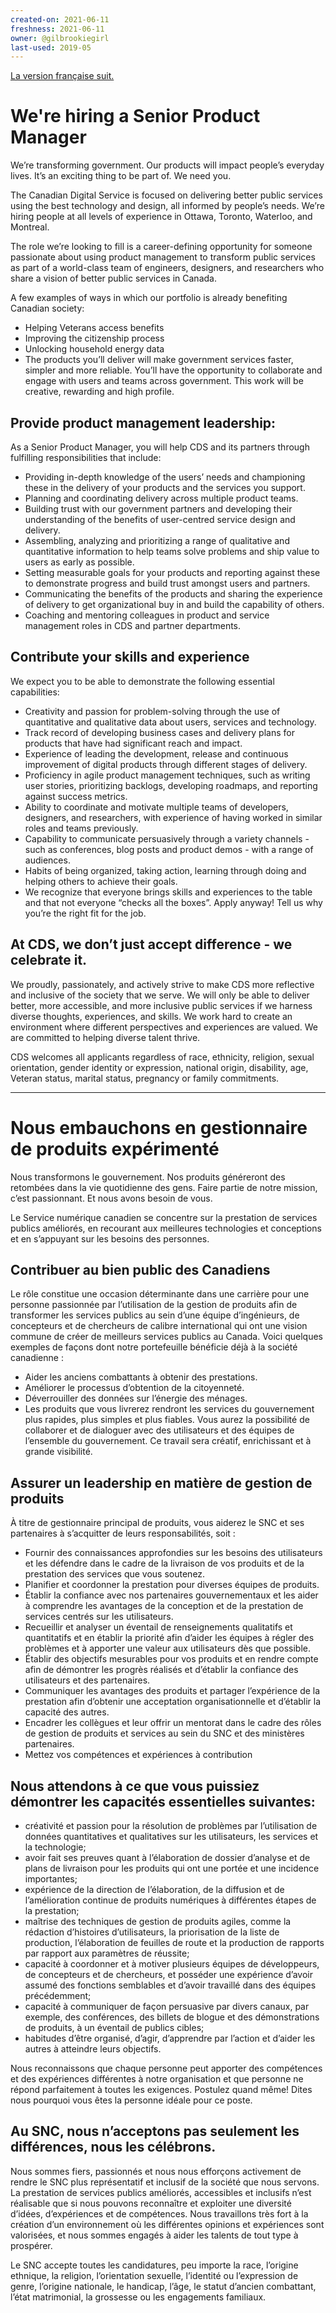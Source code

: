 ```yaml
---
created-on: 2021-06-11
freshness: 2021-06-11
owner: @gilbrookiegirl
last-used: 2019-05
---
```


[La version française suit.](#nous-embauchons-en-gestionnaire-de-produits-expérimenté)

# We're hiring a Senior Product Manager

We’re transforming government. Our products will impact people’s everyday lives. It’s an exciting thing to be part of. We need you.

The Canadian Digital Service is focused on delivering better public services using the best technology and design, all informed by people’s needs. We’re hiring people at all levels of experience in Ottawa, Toronto, Waterloo, and Montreal.

The role we’re looking to fill is a career-defining opportunity for someone passionate about using product management to transform public services as part of a world-class team of engineers, designers, and researchers who share a vision of better public services in Canada.

A few examples of ways in which our portfolio is already benefiting Canadian society:

 - Helping Veterans access benefits
 - Improving the citizenship process
 - Unlocking household energy data
 - The products you’ll deliver will make government services faster, simpler and more reliable. You’ll have the opportunity to collaborate and engage with users and teams across government. This work will be creative, rewarding and high profile.

## Provide product management leadership:
As a Senior Product Manager, you will help CDS and its partners through fulfilling responsibilities that include:

 - Providing in-depth knowledge of the users’ needs and championing these in the delivery of your products and the services you support.
 - Planning and coordinating delivery across multiple product teams.
 - Building trust with our government partners and developing their understanding of the benefits of user-centred service design and delivery.
 - Assembling, analyzing and prioritizing a range of qualitative and quantitative information to help teams solve problems and ship value to users as early as possible.
 - Setting measurable goals for your products and reporting against these to demonstrate progress and build trust amongst users and partners.
 - Communicating the benefits of the products and sharing the experience of delivery to get organizational buy in and build the capability of others.
 - Coaching and mentoring colleagues in product and service management roles in CDS and partner departments.

## Contribute your skills and experience
We expect you to be able to demonstrate the following essential capabilities:

 - Creativity and passion for problem-solving through the use of quantitative and qualitative data about users, services and technology.
 - Track record of developing business cases and delivery plans for products that have had significant reach and impact.
 - Experience of leading the development, release and continuous improvement of digital products through different stages of delivery.
 - Proficiency in agile product management techniques, such as writing user stories, prioritizing backlogs, developing roadmaps, and reporting against success metrics.
 - Ability to coordinate and motivate multiple teams of developers, designers, and researchers, with experience of having worked in similar roles and teams previously.
 - Capability to communicate persuasively through a variety channels - such as conferences, blog posts and product demos - with a range of audiences.
 - Habits of being organized, taking action, learning through doing and helping others to achieve their goals.
 - We recognize that everyone brings skills and experiences to the table and that not everyone “checks all the boxes”. Apply anyway! Tell us why you’re the right fit for the job.

## At CDS, we don’t just accept difference - we celebrate it.
We proudly, passionately, and actively strive to make CDS more reflective and inclusive of the society that we serve. We will only be able to deliver better, more accessible, and more inclusive public services if we harness diverse thoughts, experiences, and skills. We work hard to create an environment where different perspectives and experiences are valued. We are committed to helping diverse talent thrive.

CDS welcomes all applicants regardless of race, ethnicity, religion, sexual orientation, gender identity or expression, national origin, disability, age, Veteran status, marital status, pregnancy or family commitments.

---

# Nous embauchons en gestionnaire de produits expérimenté

Nous transformons le gouvernement. Nos produits généreront des retombées dans la vie quotidienne des gens. Faire partie de notre mission, c’est passionnant. Et nous avons besoin de vous.

Le Service numérique canadien se concentre sur la prestation de services publics améliorés, en recourant aux meilleures technologies et conceptions et en s’appuyant sur les besoins des personnes.

## Contribuer au bien public des Canadiens
Le rôle constitue une occasion déterminante dans une carrière pour une personne passionnée par l’utilisation de la gestion de produits afin de transformer les services publics au sein d’une équipe d’ingénieurs, de concepteurs et de chercheurs de calibre international qui ont une vision commune de créer de meilleurs services publics au Canada. Voici quelques exemples de façons dont notre portefeuille bénéficie déjà à la société canadienne :

 - Aider les anciens combattants à obtenir des prestations.
 - Améliorer le processus d’obtention de la citoyenneté.
 - Déverrouiller des données sur l’énergie des ménages.
 - Les produits que vous livrerez rendront les services du gouvernement plus rapides, plus simples et plus fiables. Vous aurez la possibilité de collaborer et de dialoguer avec des utilisateurs et des équipes de l’ensemble du gouvernement. Ce travail sera créatif, enrichissant et à grande visibilité.

## Assurer un leadership en matière de gestion de produits
À titre de gestionnaire principal de produits, vous aiderez le SNC et ses partenaires à s’acquitter de leurs responsabilités, soit :

 - Fournir des connaissances approfondies sur les besoins des utilisateurs et les défendre dans le cadre de la livraison de vos produits et de la prestation des services que vous soutenez.
 - Planifier et coordonner la prestation pour diverses équipes de produits.
 - Établir la confiance avec nos partenaires gouvernementaux et les aider à comprendre les avantages de la conception et de la prestation de services centrés sur les utilisateurs.
 - Recueillir et analyser un éventail de renseignements qualitatifs et quantitatifs et en établir la priorité afin d’aider les équipes à régler des problèmes et à apporter une valeur aux utilisateurs dès que possible.
 - Établir des objectifs mesurables pour vos produits et en rendre compte afin de démontrer les progrès réalisés et d’établir la confiance des utilisateurs et des partenaires.
 - Communiquer les avantages des produits et partager l’expérience de la prestation afin d’obtenir une acceptation organisationnelle et d’établir la capacité des autres.
 - Encadrer les collègues et leur offrir un mentorat dans le cadre des rôles de gestion de produits et services au sein du SNC et des ministères partenaires.
 - Mettez vos compétences et expériences à contribution

## Nous attendons à ce que vous puissiez démontrer les capacités essentielles suivantes:

 - créativité et passion pour la résolution de problèmes par l’utilisation de données quantitatives et qualitatives sur les utilisateurs, les services et la technologie;
 - avoir fait ses preuves quant à l’élaboration de dossier d’analyse et de plans de livraison pour les produits qui ont une portée et une incidence importantes;
 - expérience de la direction de l’élaboration, de la diffusion et de l’amélioration continue de produits numériques à différentes étapes de la prestation;
 - maîtrise des techniques de gestion de produits agiles, comme la rédaction d’histoires d’utilisateurs, la priorisation de la liste de production, l’élaboration de feuilles de route et la production de rapports par rapport aux paramètres de réussite;
 - capacité à coordonner et à motiver plusieurs équipes de développeurs, de concepteurs et de chercheurs, et posséder une expérience d’avoir assumé des fonctions semblables et d’avoir travaillé dans des équipes précédemment;
 - capacité à communiquer de façon persuasive par divers canaux, par exemple, des conférences, des billets de blogue et des démonstrations de produits, à un éventail de publics cibles;
 - habitudes d’être organisé, d’agir, d’apprendre par l’action et d’aider les autres à atteindre leurs objectifs.

Nous reconnaissons que chaque personne peut apporter des compétences et des expériences différentes à notre organisation et que personne ne répond parfaitement à toutes les exigences. Postulez quand même! Dites nous pourquoi vous êtes la personne idéale pour ce poste.

## Au SNC, nous n’acceptons pas seulement les différences, nous les célébrons.
Nous sommes fiers, passionnés et nous nous efforçons activement de rendre le SNC plus représentatif et inclusif de la société que nous servons. La prestation de services publics améliorés, accessibles et inclusifs n’est réalisable que si nous pouvons reconnaître et exploiter une diversité d’idées, d’expériences et de compétences. Nous travaillons très fort à la création d’un environnement où les différentes opinions et expériences sont valorisées, et nous sommes engagés à aider les talents de tout type à prospérer.

Le SNC accepte toutes les candidatures, peu importe la race, l’origine ethnique, la religion, l’orientation sexuelle, l’identité ou l’expression de genre, l’origine nationale, le handicap, l’âge, le statut d’ancien combattant, l’état matrimonial, la grossesse ou les engagements familiaux.
